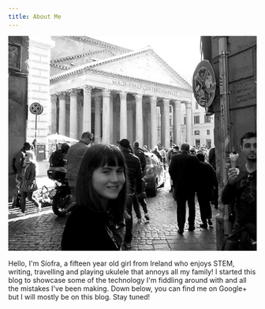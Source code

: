 ```yaml
---
title: About Me
---
```


![](MeinRome.jpg)

Hello, I'm Síofra, a fifteen year old girl from Ireland who enjoys STEM, writing, travelling and playing ukulele that annoys all my family! I started this blog to showcase some of the technology I'm fiddling around with and all the mistakes I've been making. Down below, you can find me on Google+ but I will mostly be on this blog. Stay tuned!